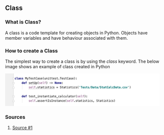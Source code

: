 ## Class

### What is Class?
A class is a code template for creating objects in Python. Objects have member variables and have behaviour associated with them.

### How to create a Class
The simplest way to create a class is by using the *class* keyword.
The below image shows an example of class created in Python

![Class Image](https://github.com/enforcer20/KVKRepo/blob/master/python_image/class.png)

### Sources

1. [Source #1](https://www.hackerearth.com/practice/python/object-oriented-programming/classes-and-objects-i/tutorial/)